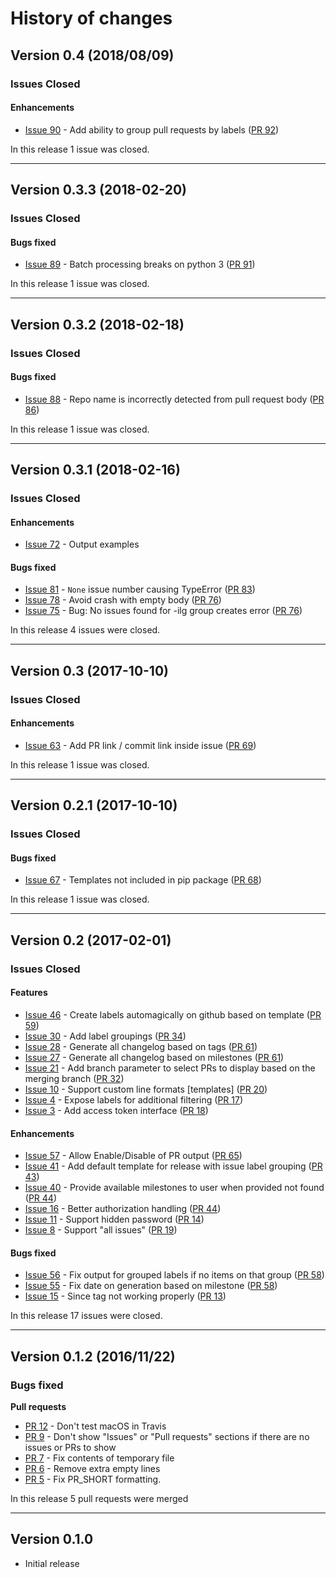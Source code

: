 # History of changes

## Version 0.4 (2018/08/09)

### Issues Closed

#### Enhancements

* [Issue 90](https://github.com/spyder-ide/loghub/issues/90) - Add ability to group pull requests by labels ([PR 92](https://github.com/spyder-ide/loghub/pull/92))

In this release 1 issue was closed.

----

## Version 0.3.3 (2018-02-20)

### Issues Closed

#### Bugs fixed

* [Issue 89](https://github.com/spyder-ide/loghub/issues/89) - Batch processing breaks on python 3 ([PR 91](https://github.com/spyder-ide/loghub/pull/91))

In this release 1 issue was closed.

----

## Version 0.3.2 (2018-02-18)

### Issues Closed

#### Bugs fixed

* [Issue 88](https://github.com/spyder-ide/loghub/issues/88) - Repo name is incorrectly detected from pull request body ([PR 86](https://github.com/spyder-ide/loghub/pull/86))

In this release 1 issue was closed.

----

## Version 0.3.1 (2018-02-16)

### Issues Closed

#### Enhancements

* [Issue 72](https://github.com/spyder-ide/loghub/issues/72) - Output examples

#### Bugs fixed

* [Issue 81](https://github.com/spyder-ide/loghub/issues/81) - `None` issue number causing TypeError ([PR 83](https://github.com/spyder-ide/loghub/pull/83))
* [Issue 78](https://github.com/spyder-ide/loghub/issues/78) - Avoid crash with empty body ([PR 76](https://github.com/spyder-ide/loghub/pull/76))
* [Issue 75](https://github.com/spyder-ide/loghub/issues/75) - Bug: No issues found for -ilg group creates error ([PR 76](https://github.com/spyder-ide/loghub/pull/76))

In this release 4 issues were closed.

----

## Version 0.3 (2017-10-10)

### Issues Closed

#### Enhancements

* [Issue 63](https://github.com/spyder-ide/loghub/issues/63) - Add PR link / commit link inside issue ([PR 69](https://github.com/spyder-ide/loghub/pull/69))

In this release 1 issue was closed.

----

## Version 0.2.1 (2017-10-10)

### Issues Closed

#### Bugs fixed

* [Issue 67](https://github.com/spyder-ide/loghub/issues/67) - Templates not included in pip package ([PR 68](https://github.com/spyder-ide/loghub/pull/68))

In this release 1 issue was closed.

----

## Version 0.2 (2017-02-01)

### Issues Closed

#### Features 

* [Issue 46](https://github.com/spyder-ide/loghub/issues/46) - Create labels automagically on github based on template ([PR 59](https://github.com/spyder-ide/loghub/pull/59))
* [Issue 30](https://github.com/spyder-ide/loghub/issues/30) - Add label groupings ([PR 34](https://github.com/spyder-ide/loghub/pull/34))
* [Issue 28](https://github.com/spyder-ide/loghub/issues/28) - Generate all changelog based on tags ([PR 61](https://github.com/spyder-ide/loghub/pull/61))
* [Issue 27](https://github.com/spyder-ide/loghub/issues/27) - Generate all changelog based on milestones ([PR 61](https://github.com/spyder-ide/loghub/pull/61))
* [Issue 21](https://github.com/spyder-ide/loghub/issues/21) - Add branch parameter to select PRs to display based on the merging branch ([PR 32](https://github.com/spyder-ide/loghub/pull/32))
* [Issue 10](https://github.com/spyder-ide/loghub/issues/10) - Support custom line formats [templates] ([PR 20](https://github.com/spyder-ide/loghub/pull/20))
* [Issue 4](https://github.com/spyder-ide/loghub/issues/4) - Expose labels for additional filtering ([PR 17](https://github.com/spyder-ide/loghub/pull/17))
* [Issue 3](https://github.com/spyder-ide/loghub/issues/3) - Add access token interface ([PR 18](https://github.com/spyder-ide/loghub/pull/18))

#### Enhancements

* [Issue 57](https://github.com/spyder-ide/loghub/issues/57) - Allow Enable/Disable of PR output ([PR 65](https://github.com/spyder-ide/loghub/pull/65))
* [Issue 41](https://github.com/spyder-ide/loghub/issues/41) - Add default template for release with issue label grouping ([PR 43](https://github.com/spyder-ide/loghub/pull/43))
* [Issue 40](https://github.com/spyder-ide/loghub/issues/40) - Provide available milestones to user when provided not found ([PR 44](https://github.com/spyder-ide/loghub/pull/44))
* [Issue 16](https://github.com/spyder-ide/loghub/issues/16) - Better authorization handling  ([PR 44](https://github.com/spyder-ide/loghub/pull/44))
* [Issue 11](https://github.com/spyder-ide/loghub/issues/11) - Support hidden password ([PR 14](https://github.com/spyder-ide/loghub/pull/14))
* [Issue 8](https://github.com/spyder-ide/loghub/issues/8) - Support "all issues"  ([PR 19](https://github.com/spyder-ide/loghub/pull/19))

#### Bugs fixed

* [Issue 56](https://github.com/spyder-ide/loghub/issues/56) - Fix output for grouped labels if no items on that group ([PR 58](https://github.com/spyder-ide/loghub/pull/58))
* [Issue 55](https://github.com/spyder-ide/loghub/issues/55) - Fix date on generation based on milestone ([PR 58](https://github.com/spyder-ide/loghub/pull/58))
* [Issue 15](https://github.com/spyder-ide/loghub/issues/15) - Since tag not working properly ([PR 13](https://github.com/spyder-ide/loghub/pull/13))

In this release 17 issues were closed.

----

## Version 0.1.2 (2016/11/22)

### Bugs fixed

**Pull requests**

* [PR 12](https://github.com/spyder-ide/loghub/pull/12) - Don't test macOS in Travis
* [PR 9](https://github.com/spyder-ide/loghub/pull/9) - Don't show "Issues" or "Pull requests" sections if there are no issues or PRs to show
* [PR 7](https://github.com/spyder-ide/loghub/pull/7) - Fix contents of temporary file
* [PR 6](https://github.com/spyder-ide/loghub/pull/6) - Remove extra empty lines
* [PR 5](https://github.com/spyder-ide/loghub/pull/5) - Fix PR_SHORT formatting.

In this release 5 pull requests were merged

----

## Version 0.1.0

* Initial release
